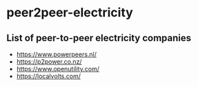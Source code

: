 # peer2peer-electricity

## List of peer-to-peer electricity companies
- https://www.powerpeers.nl/
- https://p2power.co.nz/
- https://www.openutility.com/
- https://localvolts.com/
